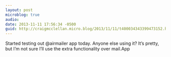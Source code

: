 ```yaml
---
layout: post
microblog: true
audio: 
date: 2013-11-11 17:56:34 -0500
guid: http://craigmcclellan.micro.blog/2013/11/11/t400034343399473152.html
---
```

Started testing out @airmailer app today. Anyone else using it? It’s pretty, but I’m not sure I’ll use the extra functionality over mail.App
